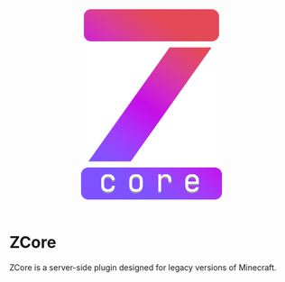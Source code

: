 <div align="center">
    <img src="zcore.png" alt="ZCore" width=250px>
</div>

<br>

# ZCore

ZCore is a server-side plugin designed for legacy versions of Minecraft.